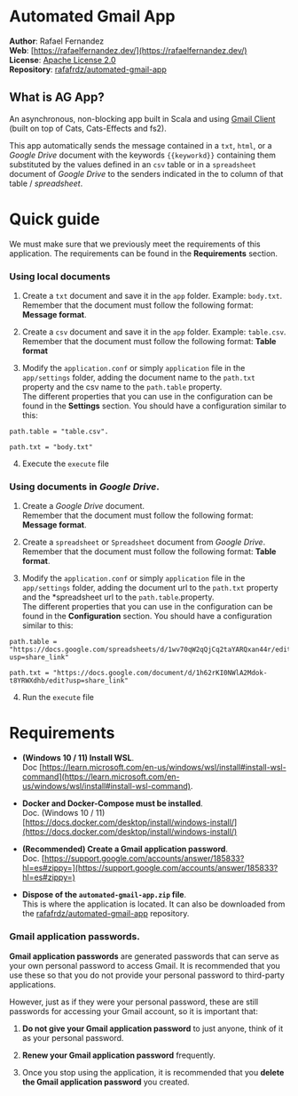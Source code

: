 # Automated Gmail App

**Author**: Rafael Fernandez\
**Web**: [https://rafaelfernandez.dev/](https://rafaelfernandez.dev/) \
**License**: [Apache License 2.0](https://www.apache.org/licenses/LICENSE-2.0) \
**Repository**: [rafafrdz/automated-gmail-app](https://github.com/rafafrdz/automated-gmail-app)

## What is AG App?

An asynchronous, non-blocking app built in Scala and using [Gmail Client](https://github.com/rafafrdz/gmail-client) (built on top of Cats, Cats-Effects and fs2).

This app automatically sends the message contained in a `txt`, `html`, or a *Google Drive* document with the keywords `{{keyworkd}}` containing them substituted by the values defined in an `csv` table or in a `spreadsheet` document of *Google Drive* to the senders indicated in the to column of that table / *spreadsheet*.

# Quick guide

We must make sure that we previously meet the requirements of this application. The requirements can be found in the **Requirements** section.

### Using local documents

1. Create a `txt` document and save it in the `app` folder. Example: `body.txt`. \
Remember that the document must follow the following format: **Message format**.


2. Create a `csv` document and save it in the `app` folder. Example: `table.csv`.\
Remember that the document must follow the following format: **Table format**

3. Modify the `application.conf` or simply `application` file in the `app/settings` folder, adding the document name to the `path.txt` property and the csv name to the `path.table` property.\
The different properties that you can use in the configuration can be found in the **Settings** section. You should have a configuration similar to this:

```
path.table = "table.csv".

path.txt = "body.txt"

```

4. Execute the `execute` file

### Using documents in *Google Drive*.

1. Create a *Google Drive* document.\
Remember that the document must follow the following format: **Message format**.

2. Create a `spreadsheet` or `Spreadsheet` document from *Google Drive*.\
Remember that the document must follow the following format: **Table format**.

3. Modify the `application.conf` or simply `application` file in the `app/settings` folder, adding the document url to the `path.txt` property and the *spreadsheet url to the `path.table`.property.\
The different properties that you can use in the configuration can be found in the **Configuration** section. You should have a configuration similar to this:

```
path.table = "https://docs.google.com/spreadsheets/d/1wv70qW2qQjCq2taYARQxan44r/edit?usp=share_link"

path.txt = "https://docs.google.com/document/d/1h62rKI0NWlA2Mdok-t8YRWXdhb/edit?usp=share_link"

```

4. Run the `execute` file

# Requirements

* **(Windows 10 / 11) Install WSL**.\
Doc [https://learn.microsoft.com/en-us/windows/wsl/install#install-wsl-command](https://learn.microsoft.com/en-us/windows/wsl/install#install-wsl-command).

* **Docker and Docker-Compose must be installed**.\
Doc. (Windows 10 / 11) [https://docs.docker.com/desktop/install/windows-install/](https://docs.docker.com/desktop/install/windows-install/)

* **(Recommended) Create a Gmail application password**.\
Doc. [https://support.google.com/accounts/answer/185833?hl=es#zippy=](https://support.google.com/accounts/answer/185833?hl=es#zippy=)

* **Dispose of the `automated-gmail-app.zip` file**.\
This is where the application is located. It can also be downloaded from the [rafafrdz/automated-gmail-app](https://github.com/rafafrdz/automated-gmail-app) repository.


### **Gmail application passwords**.

**Gmail application passwords** are generated passwords that can serve as your own personal password to access Gmail. It is recommended that you use these so that you do not provide your personal password to third-party applications.

However, just as if they were your personal password, these are still passwords for accessing your Gmail account, so it is important that:

1. **Do not give your Gmail application password** to just anyone, think of it as your personal password.

2. **Renew your Gmail application password** frequently.

3. Once you stop using the application, it is recommended that you **delete the Gmail application password** you created.